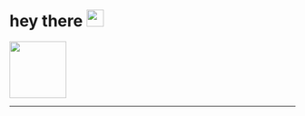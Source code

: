 <h1>
  hey there
  <img src="https://media.giphy.com/media/hvRJCLFzcasrR4ia7z/giphy.gif" width="30px"/>
</h1>
<div id="header">
 <img src ="https://media.giphy.com/media/L1R1tvI9svkIWwpVYr/giphy.gif" width="100">
</div>
<hr>



  

